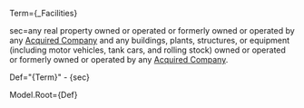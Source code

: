Term={_Facilities}

sec=any real property owned or operated or formerly owned or operated by any <a href="#SPA.Def.Acquired_Companies.Def" class="definedterm">Acquired Company</a> and any buildings, plants, structures, or equipment (including motor vehicles, tank cars, and rolling stock) owned or operated or formerly owned or operated by any <a href="#SPA.Def.Acquired_Companies.Def" class="definedterm">Acquired Company</a>.

Def="{Term}" - {sec}

Model.Root={Def}
